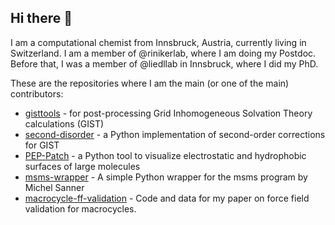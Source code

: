 ## Hi there 👋
I am a computational chemist from Innsbruck, Austria, currently living in Switzerland.
I am a member of @rinikerlab, where I am doing my Postdoc. Before that, I was a member of @liedllab in Innsbruck, where I did my PhD.

These are the repositories where I am the main (or one of the main) contributors:
* [gisttools](https://github.com/liedllab/gisttools) - for post-processing Grid Inhomogeneous Solvation Theory calculations (GIST)
* [second-disorder](https://github.com/liedllab/second-disorder) - a Python implementation of second-order corrections for GIST
* [PEP-Patch](https://github.com/liedllab/surface_analyses) - a Python tool to visualize electrostatic and hydrophobic surfaces of large molecules
* [msms-wrapper](https://github.com/rinikerlab/msms_wrapper) - A simple Python wrapper for the msms program by Michel Sanner
* [macrocycle-ff-validation](https://github.com/rinikerlab/macrocycle-ff-validation) - Code and data for my paper on force field validation for macrocycles.
<!--
**fwaibl/fwaibl** is a ✨ _special_ ✨ repository because its `README.md` (this file) appears on your GitHub profile.

Here are some ideas to get you started:

- 🔭 I’m currently working on ...
- 🌱 I’m currently learning ...
- 👯 I’m looking to collaborate on ...
- 🤔 I’m looking for help with ...
- 💬 Ask me about ...
- 📫 How to reach me: ...
- 😄 Pronouns: ...
- ⚡ Fun fact: ...
-->

